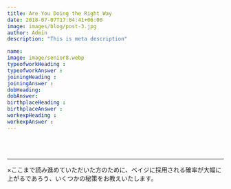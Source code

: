 ```yaml
---
title: Are You Doing the Right Way
date: 2018-07-07T17:04:41+06:00
image: images/blog/post-3.jpg
author: Admin
description: "This is meta description"

name: 
image: image/senior8.webp
typeofworkHeading : 
typeofworkAnswer : 
joiningHeading : 
joiningAnswer : 
dobHeading: 
dobAnswer: 
birthplaceHeading : 
birthplaceAnswer : 
workexpHeading : 
workexpAnswer :  
---
```


##### 

###### 

##### 

###### 
&nbsp;

---
×ここまで読み進めていただいた方のために、ベイジに採用される確率が大幅に上がるであろう、いくつかの秘策をお教えいたします。

